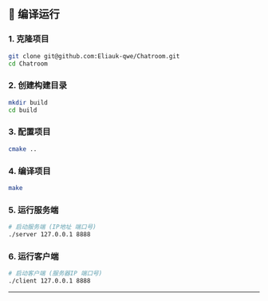 ## 🚀 编译运行

### 1. 克隆项目
```bash
git clone git@github.com:Eliauk-qwe/Chatroom.git
cd Chatroom
```

### 2. 创建构建目录
```bash
mkdir build
cd build
```

### 3. 配置项目
```bash
cmake ..
```

### 4. 编译项目
```bash
make 
```

### 5. 运行服务端
```bash
# 启动服务端 (IP地址 端口号)
./server 127.0.0.1 8888
```

### 6. 运行客户端
```bash
# 启动客户端 (服务器IP 端口号)
./client 127.0.0.1 8888
```
---